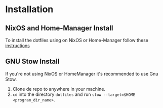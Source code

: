 # Installation

## NixOS and Home-Manager Install

To install the dotfiles using on NixOS or Home-Manager follow these [instructions](../README.md)

## GNU Stow Install

If you're not using NixOS or HomeManager it's recommended to use Gnu Stow.

1. Clone de repo to anywhere in your machine.
2. `cd` into the directory `dotfiles` and run `stow --target=$HOME <program_dir_name>`.
